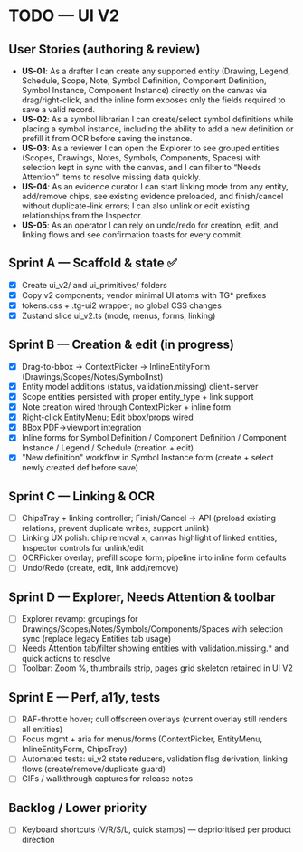# TODO — UI V2

## User Stories (authoring & review)
- **US-01**: As a drafter I can create any supported entity (Drawing, Legend, Schedule, Scope, Note, Symbol Definition, Component Definition, Symbol Instance, Component Instance) directly on the canvas via drag/right-click, and the inline form exposes only the fields required to save a valid record.
- **US-02**: As a symbol librarian I can create/select symbol definitions while placing a symbol instance, including the ability to add a new definition or prefill it from OCR before saving the instance.
- **US-03**: As a reviewer I can open the Explorer to see grouped entities (Scopes, Drawings, Notes, Symbols, Components, Spaces) with selection kept in sync with the canvas, and I can filter to “Needs Attention” items to resolve missing data quickly.
- **US-04**: As an evidence curator I can start linking mode from any entity, add/remove chips, see existing evidence preloaded, and finish/cancel without duplicate-link errors; I can also unlink or edit existing relationships from the Inspector.
- **US-05**: As an operator I can rely on undo/redo for creation, edit, and linking flows and see confirmation toasts for every commit.

## Sprint A — Scaffold & state ✅
- [x] Create ui_v2/ and ui_primitives/ folders
- [x] Copy v2 components; vendor minimal UI atoms with TG* prefixes
- [x] tokens.css + .tg-ui2 wrapper; no global CSS changes
- [x] Zustand slice ui_v2.ts (mode, menus, forms, linking)

## Sprint B — Creation & edit (in progress)
- [x] Drag-to-bbox → ContextPicker → InlineEntityForm (Drawings/Scopes/Notes/SymbolInst)
- [x] Entity model additions (status, validation.missing) client+server
- [x] Scope entities persisted with proper entity_type + link support
- [x] Note creation wired through ContextPicker + inline form
- [x] Right-click EntityMenu; Edit bbox/props wired
- [x] BBox PDF→viewport integration
- [x] Inline forms for Symbol Definition / Component Definition / Component Instance / Legend / Schedule (creation + edit)
- [x] "New definition" workflow in Symbol Instance form (create + select newly created def before save)

## Sprint C — Linking & OCR
- [ ] ChipsTray + linking controller; Finish/Cancel → API (preload existing relations, prevent duplicate writes, support unlink)
- [ ] Linking UX polish: chip removal `x`, canvas highlight of linked entities, Inspector controls for unlink/edit
- [ ] OCRPicker overlay; prefill scope form; pipeline into inline form defaults
- [ ] Undo/Redo (create, edit, link add/remove)

## Sprint D — Explorer, Needs Attention & toolbar
- [ ] Explorer revamp: groupings for Drawings/Scopes/Notes/Symbols/Components/Spaces with selection sync (replace legacy Entities tab usage)
- [ ] Needs Attention tab/filter showing entities with validation.missing.* and quick actions to resolve
- [ ] Toolbar: Zoom %, thumbnails strip, pages grid skeleton retained in UI V2

## Sprint E — Perf, a11y, tests
- [ ] RAF-throttle hover; cull offscreen overlays (current overlay still renders all entities)
- [ ] Focus mgmt + aria for menus/forms (ContextPicker, EntityMenu, InlineEntityForm, ChipsTray)
- [ ] Automated tests: ui_v2 state reducers, validation flag derivation, linking flows (create/remove/duplicate guard)
- [ ] GIFs / walkthrough captures for release notes

## Backlog / Lower priority
- [ ] Keyboard shortcuts (V/R/S/L, quick stamps) — deprioritised per product direction
